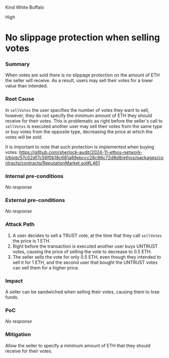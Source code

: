 Kind White Buffalo

High

# No slippage protection when selling votes

### Summary

When votes are sold there is no slippage protection on the amount of ETH the seller will receive. As a result, users may sell their votes for a lower value than intended.

### Root Cause

In `sellVotes` the user specifies the number of votes they want to sell, however, they do not specify the minimum amount of ETH they should receive for their votes. This is problematic as right before the seller's call to `sellVotes` is executed another user may sell their votes from the same type or buy votes from the opposite type, decreasing the price at which the votes will be sold.

It is important to note that such protection is implemented when buying votes: https://github.com/sherlock-audit/2024-11-ethos-network-ii/blob/57c02df7c56f0b18c681a89ebccc28c86c72d8d8/ethos/packages/contracts/contracts/ReputationMarket.sol#L461

### Internal pre-conditions

_No response_

### External pre-conditions

_No response_

### Attack Path

1. A user decides to sell a TRUST vote, at the time that they call `sellVotes` the price is 1 ETH.
2. Right before the transaction is executed another user buys UNTRUST votes, causing the price of selling the vote to decrease to 0.5 ETH.
3. The seller sells the vote for only 0.5 ETH, even though they intended to sell it for 1 ETH, and the second user that bought the UNTRUST votes can sell them for a higher price.

### Impact

A seller can be sandwiched when selling their votes, causing them to lose funds.

### PoC

_No response_

### Mitigation

Allow the seller to specify a minimum amount of ETH that they should receive for their votes.